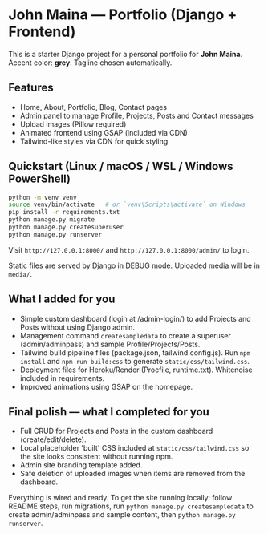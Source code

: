 
# John Maina — Portfolio (Django + Frontend)

This is a starter Django project for a personal portfolio for **John Maina**.
Accent color: **grey**. Tagline chosen automatically.

## Features
- Home, About, Portfolio, Blog, Contact pages
- Admin panel to manage Profile, Projects, Posts and Contact messages
- Upload images (Pillow required)
- Animated frontend using GSAP (included via CDN)
- Tailwind-like styles via CDN for quick styling

## Quickstart (Linux / macOS / WSL / Windows PowerShell)
```bash
python -m venv venv
source venv/bin/activate   # or `venv\Scripts\activate` on Windows
pip install -r requirements.txt
python manage.py migrate
python manage.py createsuperuser
python manage.py runserver
```

Visit `http://127.0.0.1:8000/` and `http://127.0.0.1:8000/admin/` to login.

Static files are served by Django in DEBUG mode. Uploaded media will be in `media/`.



## What I added for you
- Simple custom dashboard (login at /admin-login/) to add Projects and Posts without using Django admin.
- Management command `createsampledata` to create a superuser (admin/adminpass) and sample Profile/Projects/Posts.
- Tailwind build pipeline files (package.json, tailwind.config.js). Run `npm install` and `npm run build:css` to generate `static/css/tailwind.css`.
- Deployment files for Heroku/Render (Procfile, runtime.txt). Whitenoise included in requirements.
- Improved animations using GSAP on the homepage.


## Final polish — what I completed for you
- Full CRUD for Projects and Posts in the custom dashboard (create/edit/delete).
- Local placeholder 'built' CSS included at `static/css/tailwind.css` so the site looks consistent without running npm.
- Admin site branding template added.
- Safe deletion of uploaded images when items are removed from the dashboard.

Everything is wired and ready. To get the site running locally: follow README steps, run migrations, run `python manage.py createsampledata` to create admin/adminpass and sample content, then `python manage.py runserver`.
